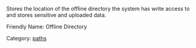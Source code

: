 Stores the location of the offline directory the system has write access to and stores sensitive and uploaded data.

Friendly Name: Offline Directory

Category: [paths](ConfigurationManager#Site_Paths_and_Directories.md)